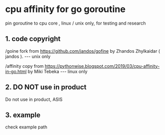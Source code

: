 #  cpu affinity for go goroutine

pin goroutine to cpu core , linux / unix  only, for testing and research 

## 1. code copyright

/goine fork from https://github.com/jandos/gofine  by Zhandos Zhylkaidar ( jandos ). --- unix only 

/affinity copy from  https://pythonwise.blogspot.com/2019/03/cpu-affinity-in-go.html by Miki Tebeka --- linux only 

## 2.   DO NOT use in product

Do not use in product,   ASIS

## 3. example
check example path